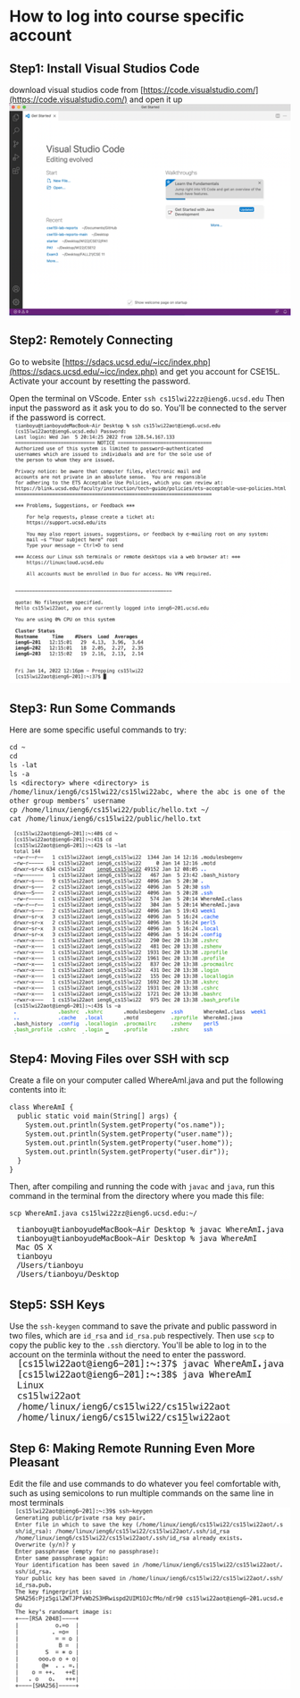 # How to log into course specific account

## Step1: Install Visual Studios Code
download visual studios code from [https://code.visualstudio.com/](https://code.visualstudio.com/) and open it up
![Image](p1.png) 

## Step2: Remotely Connecting
Go to website [https://sdacs.ucsd.edu/~icc/index.php](https://sdacs.ucsd.edu/~icc/index.php) and get you account for CSE15L. 
Activate your account by resetting the password.

Open the terminal on VScode.
Enter `ssh cs15lwi22zz@ieng6.ucsd.edu` 
Then input the password as it ask you to do so.
You'll be connected to the server if the password is correct.
![Image](p2.png)

## Step3: Run Some Commands
Here are some specific useful commands to try:
```
cd ~
cd
ls -lat
ls -a
ls <directory> where <directory> is /home/linux/ieng6/cs15lwi22/cs15lwi22abc, where the abc is one of the other group members’ username
cp /home/linux/ieng6/cs15lwi22/public/hello.txt ~/
cat /home/linux/ieng6/cs15lwi22/public/hello.txt
```
![Image](p3.png)

## Step4: Moving Files over SSH with scp
Create a file on your computer called WhereAmI.java and put the following contents into it:
```
class WhereAmI {
  public static void main(String[] args) {
    System.out.println(System.getProperty("os.name"));
    System.out.println(System.getProperty("user.name"));
    System.out.println(System.getProperty("user.home"));
    System.out.println(System.getProperty("user.dir"));
  }
}
```
Then, after compiling and running the code with `javac` and `java`,
run this command in the terminal from the directory where you made this file:
```
scp WhereAmI.java cs15lwi22zz@ieng6.ucsd.edu:~/
```
![Image](p4.png)

## Step5: SSH Keys
Use the `ssh-keygen` command to save the private and public password in two files, which are `id_rsa` and `id_rsa.pub` respectively.
Then use `scp` to copy the public key to the `.ssh` dierctory.
You'll be able to log in to the account on the terminla without the need to enter the password.
![Image](p5.png)

## Step 6: Making Remote Running Even More Pleasant
Edit the file and use commands to do whatever you feel comfortable with, such as using semicolons to run multiple commands on the same line in most terminals
![Image](p6.png)
